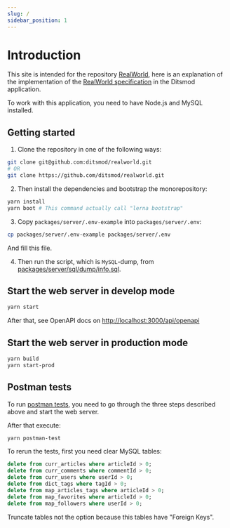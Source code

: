 ```yaml
---
slug: /
sidebar_position: 1
---
```


# Introduction

This site is intended for the repository [RealWorld][1], here is an explanation of the implementation of the [RealWorld specification][2] in the Ditsmod application.

To work with this application, you need to have Node.js and MySQL installed.

## Getting started

1. Clone the repository in one of the following ways:

```bash
git clone git@github.com:ditsmod/realworld.git
# OR
git clone https://github.com/ditsmod/realworld.git
```

2. Then install the dependencies and bootstrap the monorepository:

```bash
yarn install
yarn boot # This command actually call "lerna bootstrap"
```

3. Copy `packages/server/.env-example` into `packages/server/.env`:

```bash
cp packages/server/.env-example packages/server/.env
```

And fill this file.

4. Then run the script, which is `MySQL`-dump, from [packages/server/sql/dump/info.sql][5].

## Start the web server in develop mode

```bash
yarn start
```

After that, see OpenAPI docs on [http://localhost:3000/api/openapi][3]

## Start the web server in production mode

```bash
yarn build
yarn start-prod
```

## Postman tests

To run [postman tests][4],
you need to go through the three steps described above and start the web server.

After that execute:

```bash
yarn postman-test
```

To rerun the tests, first you need clear MySQL tables:

```sql
delete from curr_articles where articleId > 0;
delete from curr_comments where commentId > 0;
delete from curr_users where userId > 0;
delete from dict_tags where tagId > 0;
delete from map_articles_tags where articleId > 0;
delete from map_favorites where articleId > 0;
delete from map_followers where userId > 0;
```

Truncate tables not the option because this tables have "Foreign Keys".


[1]: https://github.com/ditsmod/realworld
[2]: https://github.com/gothinkster/realworld
[3]: http://localhost:3000/api/openapi
[4]: https://github.com/gothinkster/realworld/blob/main/api/Conduit.postman_collection.json
[5]: https://github.com/ditsmod/realworld/blob/main/packages/server/sql/dump/info.sql
